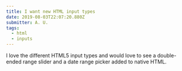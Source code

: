 ```yaml
---
title: I want new HTML input types 
date: 2019-08-03T22:07:20.880Z
submitter: A. U.
tags:
  - html
  - inputs
---
```



I love the different HTML5 input types and would love to see a double-ended range slider and a date range picker added to native HTML.